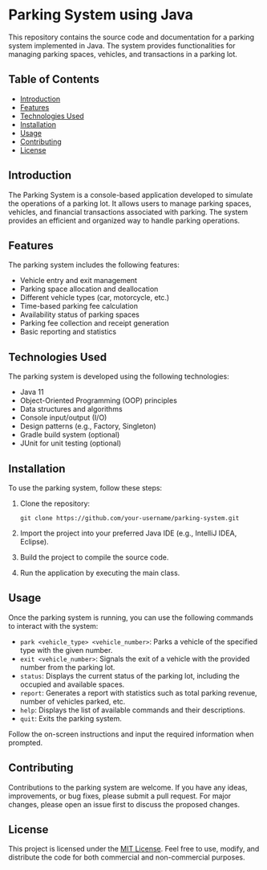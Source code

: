 # Parking System using Java

This repository contains the source code and documentation for a parking system implemented in Java. The system provides functionalities for managing parking spaces, vehicles, and transactions in a parking lot.

## Table of Contents
- [Introduction](#introduction)
- [Features](#features)
- [Technologies Used](#technologies-used)
- [Installation](#installation)
- [Usage](#usage)
- [Contributing](#contributing)
- [License](#license)

## Introduction
The Parking System is a console-based application developed to simulate the operations of a parking lot. It allows users to manage parking spaces, vehicles, and financial transactions associated with parking. The system provides an efficient and organized way to handle parking operations.

## Features
The parking system includes the following features:

- Vehicle entry and exit management
- Parking space allocation and deallocation
- Different vehicle types (car, motorcycle, etc.)
- Time-based parking fee calculation
- Availability status of parking spaces
- Parking fee collection and receipt generation
- Basic reporting and statistics

## Technologies Used
The parking system is developed using the following technologies:

- Java 11
- Object-Oriented Programming (OOP) principles
- Data structures and algorithms
- Console input/output (I/O)
- Design patterns (e.g., Factory, Singleton)
- Gradle build system (optional)
- JUnit for unit testing (optional)

## Installation
To use the parking system, follow these steps:

1. Clone the repository:
   ```
   git clone https://github.com/your-username/parking-system.git
   ```

2. Import the project into your preferred Java IDE (e.g., IntelliJ IDEA, Eclipse).

3. Build the project to compile the source code.

4. Run the application by executing the main class.

## Usage
Once the parking system is running, you can use the following commands to interact with the system:

- `park <vehicle_type> <vehicle_number>`: Parks a vehicle of the specified type with the given number.
- `exit <vehicle_number>`: Signals the exit of a vehicle with the provided number from the parking lot.
- `status`: Displays the current status of the parking lot, including the occupied and available spaces.
- `report`: Generates a report with statistics such as total parking revenue, number of vehicles parked, etc.
- `help`: Displays the list of available commands and their descriptions.
- `quit`: Exits the parking system.

Follow the on-screen instructions and input the required information when prompted.

## Contributing
Contributions to the parking system are welcome. If you have any ideas, improvements, or bug fixes, please submit a pull request. For major changes, please open an issue first to discuss the proposed changes.

## License
This project is licensed under the [MIT License](LICENSE). Feel free to use, modify, and distribute the code for both commercial and non-commercial purposes.
